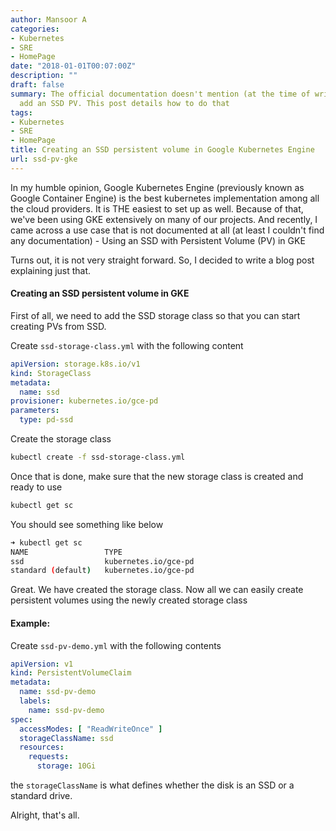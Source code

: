 ```yaml
---
author: Mansoor A
categories:
- Kubernetes
- SRE
- HomePage
date: "2018-01-01T00:07:00Z"
description: ""
draft: false
summary: The official documentation doesn't mention (at the time of writing) how to
  add an SSD PV. This post details how to do that
tags:
- Kubernetes
- SRE
- HomePage
title: Creating an SSD persistent volume in Google Kubernetes Engine
url: ssd-pv-gke
---
```



In my humble opinion, Google Kubernetes Engine (previously known as Google Container Engine) is the best kubernetes implementation among all the cloud providers. It is THE easiest to set up as well. Because of that, we've been using GKE extensively on many of our projects. And recently, I came across a use case that is not documented at all (at least I couldn't find any documentation) - Using an SSD with Persistent Volume (PV) in GKE

Turns out, it is not very straight forward. So, I decided to write a blog post explaining just that. 

#### Creating an SSD persistent volume in GKE
First of all, we need to add the SSD storage class so that you can start creating PVs from SSD.

Create `ssd-storage-class.yml` with the following content

```yaml
apiVersion: storage.k8s.io/v1
kind: StorageClass
metadata:
  name: ssd
provisioner: kubernetes.io/gce-pd
parameters:
  type: pd-ssd
```

Create the storage class

```bash
kubectl create -f ssd-storage-class.yml
```

Once that is done, make sure that the new storage class is created and ready to use

```bash
kubectl get sc
```

You should see something like below

```bash
➜ kubectl get sc
NAME                 TYPE
ssd                  kubernetes.io/gce-pd
standard (default)   kubernetes.io/gce-pd
```

Great. We have created the storage class. Now all we can easily create persistent volumes using the newly created storage class

#### Example: 
Create `ssd-pv-demo.yml` with the following contents

```yaml
apiVersion: v1
kind: PersistentVolumeClaim
metadata:
  name: ssd-pv-demo
  labels:
    name: ssd-pv-demo
spec:
  accessModes: [ "ReadWriteOnce" ]
  storageClassName: ssd
  resources:
    requests:
      storage: 10Gi
```

the `storageClassName` is what defines whether the disk is an SSD or a standard drive. 

Alright, that's all.

